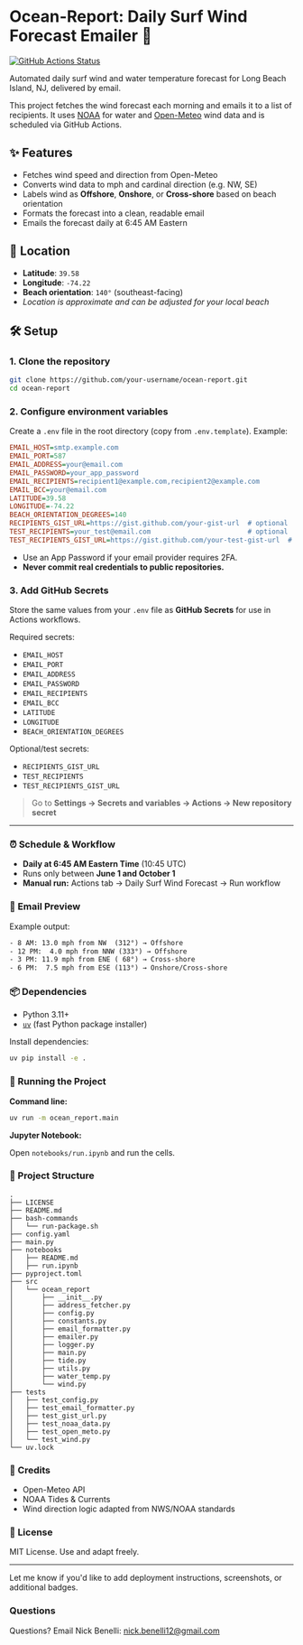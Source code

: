 # Ocean-Report: Daily Surf Wind Forecast Emailer 🌊

[![GitHub Actions Status](https://github.com/nick-benelli/ocean-report/actions/workflows/main.yml/badge.svg)](https://github.com/nick-benelli/ocean-report/actions)

Automated daily surf wind and water temperature forecast for Long Beach Island, NJ, delivered by email.

This project fetches the wind forecast each morning and emails it to a list of recipients. It uses [NOAA](https://tidesandcurrents.noaa.gov/) for water and [Open-Meteo](https://open-meteo.com/) wind data and is scheduled via GitHub Actions.

## ✨ Features

- Fetches wind speed and direction from Open-Meteo
- Converts wind data to mph and cardinal direction (e.g. NW, SE)
- Labels wind as **Offshore**, **Onshore**, or **Cross-shore** based on beach orientation
- Formats the forecast into a clean, readable email
- Emails the forecast daily at 6:45 AM Eastern

## 📍 Location

- **Latitude**: `39.58`
- **Longitude**: `-74.22`
- **Beach orientation**: `140°` (southeast-facing)
- _Location is approximate and can be adjusted for your local beach_

## 🛠️ Setup

### 1. Clone the repository

```bash
git clone https://github.com/your-username/ocean-report.git
cd ocean-report
```

### 2. Configure environment variables

Create a `.env` file in the root directory (copy from `.env.template`). Example:

```ini
EMAIL_HOST=smtp.example.com
EMAIL_PORT=587
EMAIL_ADDRESS=your@email.com
EMAIL_PASSWORD=your_app_password
EMAIL_RECIPIENTS=recipient1@example.com,recipient2@example.com
EMAIL_BCC=your@email.com
LATITUDE=39.58
LONGITUDE=-74.22
BEACH_ORIENTATION_DEGREES=140
RECIPIENTS_GIST_URL=https://gist.github.com/your-gist-url  # optional
TEST_RECIPIENTS=your_test@email.com                        # optional
TEST_RECIPIENTS_GIST_URL=https://gist.github.com/your-test-gist-url  # optional
```

- Use an App Password if your email provider requires 2FA.
- **Never commit real credentials to public repositories.**

### 3. Add GitHub Secrets

Store the same values from your `.env` file as **GitHub Secrets** for use in Actions workflows.

Required secrets:

- `EMAIL_HOST`
- `EMAIL_PORT`
- `EMAIL_ADDRESS`
- `EMAIL_PASSWORD`
- `EMAIL_RECIPIENTS`
- `EMAIL_BCC`
- `LATITUDE`
- `LONGITUDE`
- `BEACH_ORIENTATION_DEGREES`

Optional/test secrets:

- `RECIPIENTS_GIST_URL`
- `TEST_RECIPIENTS`
- `TEST_RECIPIENTS_GIST_URL`

> Go to **Settings → Secrets and variables → Actions → New repository secret**

---

### ⏰ Schedule & Workflow

- **Daily at 6:45 AM Eastern Time** (10:45 UTC)
- Runs only between **June 1 and October 1**
- **Manual run:** Actions tab → Daily Surf Wind Forecast → Run workflow

### 📨 Email Preview

Example output:

```txt
- 8 AM: 13.0 mph from NW  (312°) → Offshore
- 12 PM:  4.0 mph from NNW (333°) → Offshore
- 3 PM: 11.9 mph from ENE ( 68°) → Cross-shore
- 6 PM:  7.5 mph from ESE (113°) → Onshore/Cross-shore
```

### 📦 Dependencies

- Python 3.11+
- [`uv`](https://github.com/astral-sh/uv) (fast Python package installer)

Install dependencies:

```bash
uv pip install -e .
```

### 🚀 Running the Project

**Command line:**

```bash
uv run -m ocean_report.main
```

**Jupyter Notebook:**

Open `notebooks/run.ipynb` and run the cells.

### 📂 Project Structure

```pgsql
.
├── LICENSE
├── README.md
├── bash-commands
│   └── run-package.sh
├── config.yaml
├── main.py
├── notebooks
│   ├── README.md
│   ├── run.ipynb
├── pyproject.toml
├── src
│   └── ocean_report
│       ├── __init__.py
│       ├── address_fetcher.py
│       ├── config.py
│       ├── constants.py
│       ├── email_formatter.py
│       ├── emailer.py
│       ├── logger.py
│       ├── main.py
│       ├── tide.py
│       ├── utils.py
│       ├── water_temp.py
│       └── wind.py
├── tests
│   ├── test_config.py
│   ├── test_email_formatter.py
│   ├── test_gist_url.py
│   ├── test_noaa_data.py
│   ├── test_open_meto.py
│   └── test_wind.py
└── uv.lock
```

### 🙏 Credits

- Open-Meteo API
- NOAA Tides & Currents
- Wind direction logic adapted from NWS/NOAA standards

### 🧼 License

MIT License. Use and adapt freely.

---

Let me know if you'd like to add deployment instructions, screenshots, or additional badges.

### Questions

Questions? Email Nick Benelli: [nick.benelli12@gmail.com](mailto:nick.benelli12@gmail.com)

